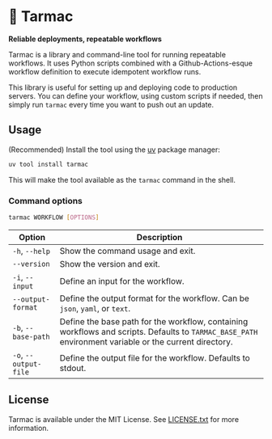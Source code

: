 # 🛫 Tarmac

**Reliable deployments, repeatable workflows**

Tarmac is a library and command-line tool for running
repeatable workflows.
It uses Python scripts combined with a Github-Actions-esque workflow definition
to execute idempotent workflow runs.

This library is useful for setting up
and deploying code to production servers.
You can define your workflow, using custom scripts if needed,
then simply run `tarmac` every time you want to push out an update.

## Usage

(Recommended) Install the tool using the [uv](https://github.com/astral-sh/uv) package manager:

```bash
uv tool install tarmac
```

This will make the tool available as the `tarmac` command in the shell.

### Command options

```bash
tarmac WORKFLOW [OPTIONS]
```

| Option | Description |
|-|-|
| `-h`, `--help` | Show the command usage and exit. |
| `--version` | Show the version and exit. |
| `-i`, `--input` | Define an input for the workflow. |
| `--output-format` | Define the output format for the workflow. Can be `json`, `yaml`, or `text`. |
| `-b`, `--base-path` | Define the base path for the workflow, containing workflows and scripts. Defaults to `TARMAC_BASE_PATH` environment variable or the current directory. |
| `-o`, `--output-file` | Define the output file for the workflow. Defaults to stdout. |


## License

Tarmac is available under the MIT License. See [LICENSE.txt](LICENSE.txt) for more information.

